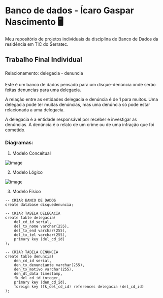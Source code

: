 # Banco de dados - Ícaro Gaspar Nascimento 🖥️

Meu repositório de projetos individuais da disciplina de Banco de Dados da residência em TIC do Serratec.

## Trabalho Final Individual
### 
Relacionamento: delegacia - denuncia

#### 

Este é um banco de dados pensado para um disque-denúncia onde serão feitas denuncias para uma delegacia.

A relação entre as entidades delegacia e denúncia é de 1 para muitos. Uma delegacia pode ter muitas denúncias, mas uma denúncia só pode estar relacionada a uma delegacia.

A delegacia é a entidade responsável por receber e investigar as denúncias. A denúncia é o relato de um crime ou de uma infração que foi cometido.

### Diagramas:

1. Modelo Conceitual

![image](https://github.com/ikaro460/banco-de-dados-projetos-individuais/assets/82971009/edb0da84-625e-4aea-8e14-7757ee881f77)

2. Modelo Lógico

![image](https://github.com/ikaro460/banco-de-dados-projetos-individuais/assets/82971009/03619ca0-2703-4537-ba78-02c22dad90a4)

3. Modelo Físico

```
-- CRIAR BANCO DE DADOS
create database disquedenuncia;

-- CRIAR TABELA DELEGACIA
create table delegacia(
	del_cd_id serial,
	del_tx_nome varchar(255),
	del_tx_end varchar(255),
	del_tx_tel varchar(255),
	primary key (del_cd_id)
);

-- CRIAR TABELA DENUNCIA
create table denuncia(
	den_cd_id serial,
	den_tx_denunciante varchar(255),
	den_tx_motivo varchar(255),
	den_dt_data timestamp,
	fk_del_cd_id integer,
	primary key (den_cd_id),
	foreign key (fk_del_cd_id) references delegacia (del_cd_id)
);
```
